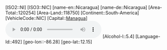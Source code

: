 ﻿---
location: [12.15,-86.28]
type: Country
tags:
- geo/Country

SpocWebEntityId: 26982
isDeleted: false
confidential: public

---
[ISO2::NI]
[ISO3::NIC]
[name-en::Nicaragua]
[name-de::Nicaragua]
[Area-Total::120254]
[Area-Land::118750]
[Continent::South-America]
[VehicleCode::NIC]
[Capital::[Managua](geo/Continent/South-America/Nicaragua/Managua.md)]
![Anthem-Nicaragua](xLarge/National-Anthem/Anthem-Nicaragua.mp3)
[Alcohol-l::5.4]
[Language-Id::492]
[geo-lon::-86.28]
[geo-lat::12.15]

